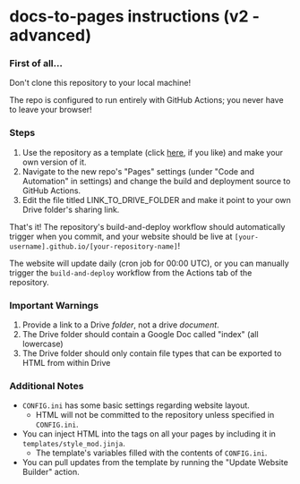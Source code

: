 # docs-to-pages instructions (v2 - advanced)

### First of all...
Don't clone this repository to your local machine!

The repo is configured to run entirely with GitHub Actions; you never have to leave your browser!

### Steps
1. Use the repository as a template (click [here](https://github.com/new?template_name=docs-to-pages&template_owner=Rachmanin0xFF), if you like) and make your own version of it.
2. Navigate to the new repo's "Pages" settings (under "Code and Automation" in settings) and change the build and deployment source to GitHub Actions.
3. Edit the file titled LINK_TO_DRIVE_FOLDER and make it point to your own Drive folder's sharing link.

That's it! The repository's build-and-deploy workflow should automatically trigger when you commit, and your website should be live at `[your-username].github.io/[your-repository-name]`!

The website will update daily (cron job for 00:00 UTC), or you can manually trigger the `build-and-deploy` workflow from the Actions tab of the repository.

### Important Warnings
1. Provide a link to a Drive *folder*, not a drive *document*.
2. The Drive folder should contain a Google Doc called "index" (all lowercase)
3. The Drive folder should only contain file types that can be exported to HTML from within Drive

### Additional Notes
* `CONFIG.ini` has some basic settings regarding website layout.
  * HTML will not be committed to the repository unless specified in `CONFIG.ini`.
* You can inject HTML into the <head> tags on all your pages by including it in `templates/style_mod.jinja`.
  * The template's variables filled with the contents of `CONFIG.ini`.
* You can pull updates from the template by running the "Update Website Builder" action.
